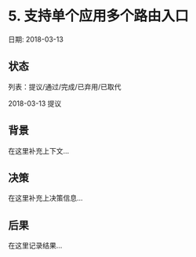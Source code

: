 # 5. 支持单个应用多个路由入口

日期: 2018-03-13

## 状态

列表：提议/通过/完成/已弃用/已取代

2018-03-13 提议

## 背景

在这里补充上下文...

## 决策

在这里补充上决策信息...

## 后果

在这里记录结果...

